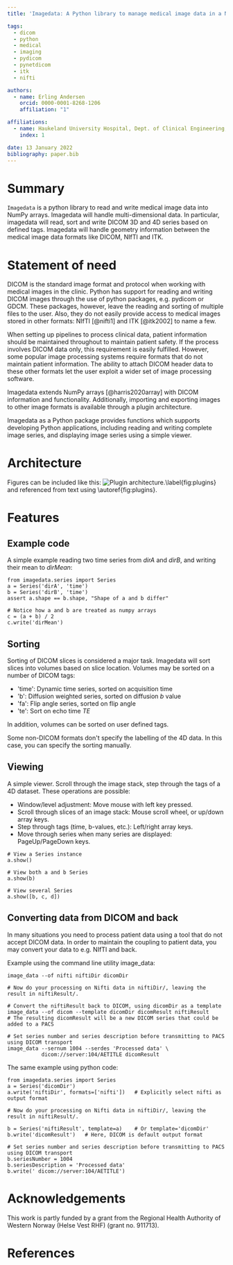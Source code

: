 ```yaml
---
title: 'Imagedata: A Python library to manage medical image data in a NumPy array subclass Series'

tags:
  - dicom
  - python
  - medical
  - imaging
  - pydicom
  - pynetdicom
  - itk
  - nifti

authors:
  - name: Erling Andersen
    orcid: 0000-0001-8268-1206
    affiliation: "1"

affiliations:
  - name: Haukeland University Hospital, Dept. of Clinical Engineering, N-5021 Bergen, Norway
    index: 1

date: 13 January 2022
bibliography: paper.bib
---
```


# Summary

`Imagedata` is a python library to read and write medical image data into
NumPy arrays.
Imagedata will handle multi-dimensional data.
In particular, imagedata will read, sort and write DICOM 3D and 4D series based on
defined tags.
Imagedata will handle geometry information between the medical image data formats
like DICOM, NIfTI and ITK.

# Statement of need

DICOM is the standard image format and protocol when working with
medical images in the clinic. Python has support for reading and writing
DICOM images through the use of python packages, e.g. pydicom or GDCM.
These packages, however, leave the reading and sorting of multiple files
to the user.  Also, they do not easily provide access to medical images
stored in other formats: NIfTI [@nifti1] and ITK [@itk2002] to name a few.

When setting up pipelines to process clinical data, patient information
should be maintained throughout to maintain patient safety. If the
process involves DICOM data only, this requirement is easily fulfilled.
However, some popular image processing systems require formats that do
not maintain patient information. The ability to attach DICOM header
data to these other formats let the user exploit a wider set of image
processing software.

Imagedata extends NumPy arrays [@harris2020array] with DICOM
information and functionality.
Additionally, importing and exporting images to other image formats is available
through a plugin architecture.

Imagedata as a Python package provides functions which supports developing Python
applications, including reading and writing complete image series, and displaying
image series using a simple viewer.

# Architecture

Figures can be included like this:
![Plugin architecture.\label{fig:plugins}](Figure_Architecture.png)
and referenced from text using \autoref{fig:plugins}.

# Features

## Example code

A simple example reading two time series from _dirA_ and _dirB_, and writing their mean to _dirMean_:

~~~
from imagedata.series import Series
a = Series('dirA', 'time')
b = Series('dirB', 'time')
assert a.shape == b.shape, "Shape of a and b differ"

# Notice how a and b are treated as numpy arrays
c = (a + b) / 2
c.write('dirMean')
~~~

## Sorting

Sorting of DICOM slices is considered a major task. Imagedata will sort slices into volumes based on slice location.
Volumes may be sorted on a number of DICOM tags:

* 'time': Dynamic time series, sorted on acquisition time
* 'b': Diffusion weighted series, sorted on diffusion _b_ value
* 'fa': Flip angle series, sorted on flip angle
* 'te': Sort on echo time _TE_

In addition, volumes can be sorted on user defined tags.

Some non-DICOM formats don't specify the labelling of the 4D data.
In this case, you can specify the sorting manually.

## Viewing

A simple viewer. Scroll through the image stack, step through the tags of a 4D dataset.
These operations are possible:

* Window/level adjustment: Move mouse with left key pressed.
* Scroll through slices of an image stack: Mouse scroll wheel, or up/down array keys.
* Step through tags (time, b-values, etc.): Left/right array keys.
* Move through series when many series are displayed: PageUp/PageDown keys.

~~~
# View a Series instance
a.show()

# View both a and b Series
a.show(b)

# View several Series
a.show([b, c, d])
~~~

## Converting data from DICOM and back

In many situations you need to process patient data using a tool that do not accept DICOM data.
In order to maintain the coupling to patient data, you may convert your data to e.g. NIfTI and back.

Example using the command line utility image_data:

~~~
image_data --of nifti niftiDir dicomDir

# Now do your processing on Nifti data in niftiDir/, leaving the result in niftiResult/.

# Convert the niftiResult back to DICOM, using dicomDir as a template
image_data --of dicom --template dicomDir dicomResult niftiResult
# The resulting dicomResult will be a new DICOM series that could be added to a PACS

# Set series number and series description before transmitting to PACS using DICOM transport
image_data --sernum 1004 --serdes 'Processed data' \
           dicom://server:104/AETITLE dicomResult
~~~

The same example using python code:

~~~
from imagedata.series import Series
a = Series('dicomDir')
a.write('niftiDir', formats=['nifti'])   # Explicitly select nifti as output format

# Now do your processing on Nifti data in niftiDir/, leaving the result in niftiResult/.

b = Series('niftiResult', template=a)    # Or template='dicomDir'
b.write('dicomResult')   # Here, DICOM is default output format

# Set series number and series description before transmitting to PACS using DICOM transport
b.seriesNumber = 1004
b.seriesDescription = 'Processed data'
b.write(' dicom://server:104/AETITLE')
~~~

# Acknowledgements

This work is partly funded by a grant from the Regional Health Authority of
Western Norway (Helse Vest RHF) (grant no. 911713).

# References